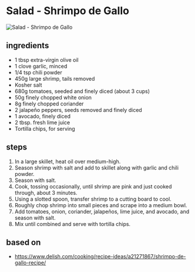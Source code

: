 # Salad - Shrimpo de Gallo

![Salad - Shrimpo de Gallo](https://recipes.ratcliffefamily.org/images/salad-—-shrimpo-de-gallo.jpg)

## ingredients

- 1 tbsp extra-virgin olive oil
- 1 clove garlic, minced
- 1/4 tsp chili powder
- 450g large shrimp, tails removed
- Kosher salt
- 680g tomatoes, seeded and finely diced (about 3 cups)
- 50g finely chopped white onion
- 8g finely chopped coriander
- 2 jalapeño peppers, seeds removed and finely diced
- 1 avocado, finely diced
- 2 tbsp. fresh lime juice
- Tortilla chips, for serving

## steps

1. In a large skillet, heat oil over medium-high.
2. Season shrimp with salt and add to skillet along with garlic and chili powder.
3. Season with salt.
4. Cook, tossing occasionally, until shrimp are pink and just cooked through, about 3 minutes.
5. Using a slotted spoon, transfer shrimp to a cutting board to cool.
6. Roughly chop shrimp into small pieces and scrape into a medium bowl.
7. Add tomatoes, onion, coriander, jalapeños, lime juice, and avocado, and season with salt.
8. Mix until combined and serve with tortilla chips.

## based on

- https://www.delish.com/cooking/recipe-ideas/a21271867/shrimpo-de-gallo-recipe/
